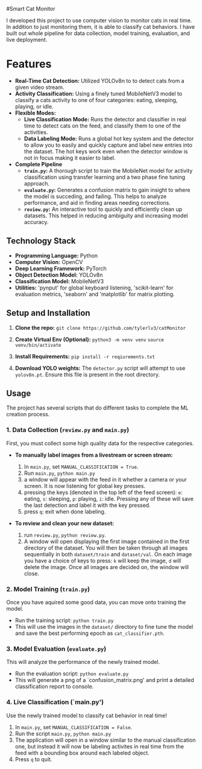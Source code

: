 #Smart Cat Monitor

I developed this project to use computer vision to monitor cats in real time. In addition to just monitoring them, it is able to classify cat behaviors. I have built out whole pipeline for data collection, model training, evaluation, and live deployment.

# Features
- **Real-Time Cat Detection:** Utilized YOLOv8n to to detect cats from a given video stream.
- **Activity Classification:** Using a finely tuned MobileNetV3 model to classify a cats activity to one of four categories: eating, sleeping, playing, or idle.
- **Flexible Modes:**
    - **Live Classification Mode:** Runs the detector and classifier in real time to detect cats on the feed, and classify them to one of the activities.
    - **Data Labeling Mode:** Runs a global hot key system and the detector to allow you to easily and quickly capture and label new entries into the dataset. The hot keys work even when the detector window is not in focus making it easier to label.
- **Complete Pipeline**
    - **`train.py`:** A thorough script to train the MobileNet model for activity classification using transfer learning and a two phase fine tuning approach.
    - **`evaluate.py`:** Generates a confusion matrix to gain insight to where the model is succeding, and failing. This helps to analyze performance, and aid in finding areas needing corrections.
    - **`review.py`:** An interactive tool to quickly and efficiently clean up datasets. This helped in reducing ambiguity and increasing model accuracy.

## Technology Stack

- **Programming Language:** Python
- **Computer Vision:** OpenCV
- **Deep Learning Framework:** PyTorch
- **Object Detection Model:** YOLOv8n
- **Classification Model:** MobileNetV3
- **Utilities:** 'pynput' for global keyboard listening, 'scikit-learn' for evaluation metrics, 'seaborn' and 'matplotlib' for matrix plotting.

## Setup and Installation

1. **Clone the repo:**
    ```git clone https://github.com/tylerlv3/catMonitor```

2. **Create Virtual Env (Optional):**
    ```python3 -m venv venv```
    ```source venv/bin/activate```

3. **Install Requirements:**
    ```pip install -r reqiurements.txt```

4. **Download YOLO weights:**
    The `detector.py` script will attempt to use `yolov8n.pt`. Ensure this file is present in the root directory.

## Usage

The project has several scripts that do different tasks to complete the ML creation process.

### 1. Data Collection (`review.py` and `main.py`)

First, you must collect some high quality data for the respective categories.

-   **To manually label images from a livestream or screen stream:**
    1. In `main.py`, set `MANUAL_CLASSIFICATION = True`.
    2. Run `main.py`, ```python main.py```
    3. a window will appear with the feed in it whether a camera or your screen. It is now listening for global key presses.
    4. pressing the keys (denoted in the top left of the feed screen): `e`: eating, `s`: sleeping, `p`: playing, `i`: idle. Pressing any of these will save the last detection and label it with the key pressed.
    5. press `q`: exit when done labeling.

-   **To review and clean your new dataset:**
    1. run `review.py`, ```python review.py```.
    2. A window will open displaying the first image contained in the first directory of the dataset. You will then be taken through all images sequentially in both `dataset/train` and `dataset/val`. On each image you have a choice of keys to press: `k` will keep the image, `d` will delete the image. Once all images are decided on, the window will close.

### 2. Model Training (`train.py`)

Once you have aquired some good data, you can move onto training the model.

-   Run the training script:
    ```python train.py```
-   This will use the images in the `dataset/` directory to fine tune the model and save the best performing epoch as `cat_classifier.pth`.

### 3. Model Evaluation (`evaluate.py`)

This will analyze the performance of the newly trained model.

-   Run the evaluation script:
    ```python evaluate.py```
-   This will generate a png of a `confusion_matrix.png' and print a detailed classification report to console.

### 4. Live Classification (`main.py')

Use the newly trained model to classify cat behavior in real time!

1. In `main.py`, set `MANUAL_CLASSIFICATION = False`.
2. Run the script `main.py`, ```python main.py```
3. The application will open in a window similar to the manual classification one, but instead it will now be labeling activites in real time from the feed with a bounding box around each labeled object.
4. Press `q` to quit.


